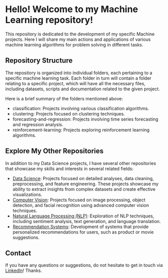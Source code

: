 # Hello! Welcome to my Machine Learning repository!

This repository is dedicated to the development of my specific Machine projects. Here I will share my main actions and applications of various machine learning algorithms for problem solving in different tasks.

## Repository Structure

The repository is organized into individual folders, each pertaining to a specific machine learning task. Each folder in turn will contain a folder relating to a specific project, which will have all the necessary files, including datasets, scripts and documentation related to the given project. 

Here is a brief summary of the folders mentioned above:

- classification: Projects involving various classification algorithms.
- clustering: Projects focused on clustering techniques.
- forecasting-and-regression: Projects involving time series forecasting and regression analysis.
- reinforcement-learning: Projects exploring reinforcement learning algorithms.

## Explore My Other Repositories

In addition to my Data Science projects, I have several other repositories that showcase my skills and interests in several related fields:

- [Data Science](https://github.com/CaesarDuarte/Data-Science): Projects focused on detailed analyses, data cleaning, preprocessing, and feature engineering. These projects showcase my ability to extract insights from complex datasets and create effective visualizations.
- [Computer Vision](https://github.com/CaesarDuarte/Computer-Vision): Projects focused on image processing, object detection, and facial recognition using advanced computer vision techniques.
- [Natural Language Processing (NLP)](https://github.com/CaesarDuarte/NLP-Natural-Language-Processing): Exploration of NLP techniques, including sentiment analysis, text generation, and language translation. 
- [Recommendation Systems](https://github.com/CaesarDuarte/Recommender-System): Development of systems that provide personalized recommendations for users, such as product or movie suggestions.

## Contact

If you have any questions or suggestions, do not hesitate to get in touch via [LinkedIn](https://www.linkedin.com/in/caesar-duarte/)! Thanks.